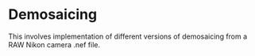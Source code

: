 # Demosaicing

This involves implementation of different versions of demosaicing from a RAW Nikon camera .nef file.
